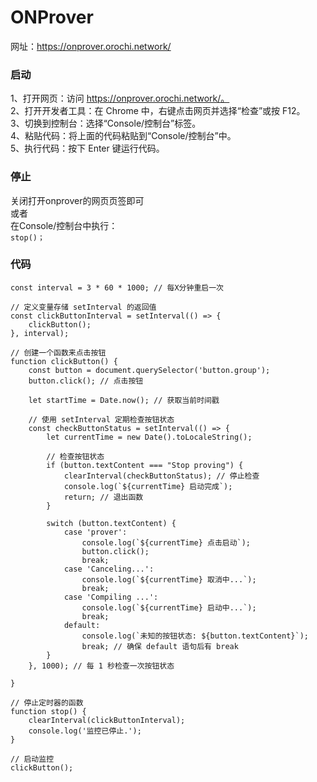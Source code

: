 # ONProver
网址：https://onprover.orochi.network/

### 启动

1、打开网页：访问 https://onprover.orochi.network/。<br/>
2、打开开发者工具：在 Chrome 中，右键点击网页并选择“检查”或按 F12。<br/>
3、切换到控制台：选择“Console/控制台”标签。<br/>
4、粘贴代码：将上面的代码粘贴到“Console/控制台”中。<br/>
5、执行代码：按下 Enter 键运行代码。<br/>

### 停止
关闭打开onprover的网页页签即可<br/>
或者<br/>
在Console/控制台中执行：<br/>
`stop()；`

### 代码
```
const interval = 3 * 60 * 1000; // 每X分钟重启一次

// 定义变量存储 setInterval 的返回值
const clickButtonInterval = setInterval(() => {
    clickButton();
}, interval);

// 创建一个函数来点击按钮
function clickButton() {
    const button = document.querySelector('button.group');
    button.click(); // 点击按钮

    let startTime = Date.now(); // 获取当前时间戳

    // 使用 setInterval 定期检查按钮状态
    const checkButtonStatus = setInterval(() => {
        let currentTime = new Date().toLocaleString();

        // 检查按钮状态
        if (button.textContent === "Stop proving") {
            clearInterval(checkButtonStatus); // 停止检查
            console.log(`${currentTime} 启动完成`);
            return; // 退出函数
        }

        switch (button.textContent) {
            case 'prover':
                console.log(`${currentTime} 点击启动`);
                button.click();
                break;
            case 'Canceling...':
                console.log(`${currentTime} 取消中...`);
                break;
            case 'Compiling ...':
                console.log(`${currentTime} 启动中...`);
                break;
            default:
                console.log(`未知的按钮状态: ${button.textContent}`);
                break; // 确保 default 语句后有 break
        }
    }, 1000); // 每 1 秒检查一次按钮状态

}

// 停止定时器的函数
function stop() {
    clearInterval(clickButtonInterval);
    console.log('监控已停止.');
}

// 启动监控
clickButton();
```
